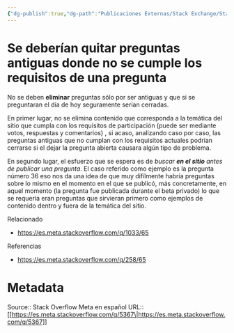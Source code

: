 ```yaml
---
{"dg-publish":true,"dg-path":"Publicaciones Externas/Stack Exchange/Stack Overflow en español/Stack Overflow en español Meta/es.meta.stackoverflow.com-5367.md","permalink":"/publicaciones-externas/stack-exchange/stack-overflow-en-espanol/stack-overflow-en-espanol-meta/es-meta-stackoverflow-com-5367/","title":"Se deberían quitar preguntas antiguas donde no se cumple los requisitos de una pregunta","hide":true,"noteIcon":"default","created":"2024-04-03T12:49:10.764-06:00","updated":"2024-04-05T16:44:04.564-06:00"}
---
```


# Se deberían quitar preguntas antiguas donde no se cumple los requisitos de una pregunta

No se deben **eliminar** preguntas sólo por ser antiguas y que si se preguntaran el día de hoy seguramente serían cerradas.

En primer lugar, no se elimina contenido que corresponda a la temática del sitio que cumpla con los requisitos de participación (puede ser mediante votos, respuestas y comentarios) , si acaso, analizando caso por caso, las preguntas antiguas que no cumplan con los requisitos actuales podrían cerrarse si el dejar la pregunta abierta causara algún tipo de problema.

En segundo lugar, el esfuerzo que se espera es de *buscar **en el sitio** antes de publicar una pregunta*. El caso referido como ejemplo es la pregunta número 36 eso nos da una idea de que muy difílmente habría preguntas sobre lo mismo  en el momento en el que se publicó, más concretamente, en aquel momento (la pregunta fue publicada durante el beta privado) lo que se requería eran preguntas que sirvieran primero como ejemplos de contenido dentro y fuera de la temática del sitio.

Relacionado

- https://es.meta.stackoverflow.com/q/1033/65

Referencias

- https://es.meta.stackoverflow.com/q/258/65



# Metadata
Source:: Stack Overflow Meta en español
URL:: [[https://es.meta.stackoverflow.com/q/5367\|https://es.meta.stackoverflow.com/q/5367]]


